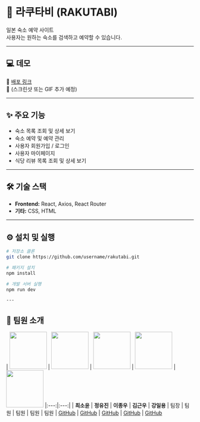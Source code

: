 # 🏨 라쿠타비 (RAKUTABI)

일본 숙소 예약 사이트  
사용자는 원하는 숙소를 검색하고 예약할 수 있습니다.

---

## 💻 데모

🔗 [배포 링크](https://example.com)  
📸 (스크린샷 또는 GIF 추가 예정)

---

## ✨ 주요 기능

- 숙소 목록 조회 및 상세 보기
- 숙소 예약 및 예약 관리
- 사용자 회원가입 / 로그인
- 사용자 마이페이지
- 식당 리뷰 목록 조회 및 상세 보기

---

## 🛠 기술 스택

- **Frontend:** React, Axios, React Router
- **기타:** CSS, HTML

---

## ⚙️ 설치 및 실행

```bash
# 저장소 클론
git clone https://github.com/username/rakutabi.git

# 패키지 설치
npm install

# 개발 서버 실행
npm run dev

---
```
## 👥 팀원 소개

| <img src="https://github.com/sooyun3451.png" width="100"/> | <img src="https://github.com/levihisoka.png" width="100"/> 
| <img src="https://github.com/jongw0o0.png" width="100"/> | <img src="https://github.com/kimguenwoo.png" width="100"/>
| <img src="https://github.com/tttt0817.png" width="100"/>
|:---:|:---:|
| **최소윤** | **정유진** | **이종우** | **김근우** | **강일용**
| 팀장 | 팀원 | 팀원 | 팀원 | 팀원
| [GitHub](https://github.com/sooyun3451) | [GitHub](https://github.com/levihisoka) 
| [GitHub](https://github.com/jongw0o0) | [GitHub](https://github.com/kimguenwoo)
| [GitHub](https://github.com/tttt0817)


